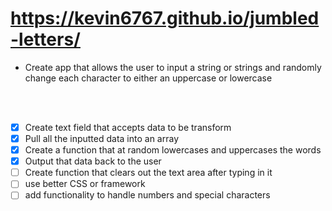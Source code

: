 # https://kevin6767.github.io/jumbled-letters/

- Create app that allows the user to input a string or strings and randomly change each character to either an uppercase or lowercase
<br>
<br>

- [x] Create text field that accepts data to be transform
- [x] Pull all the inputted data into an array
- [x] Create a function that at random lowercases and uppercases the words
- [x] Output that data back to the user
- [ ] Create function that clears out the text area after typing in it
- [ ] use better CSS or framework
- [ ] add functionality to handle numbers and special characters